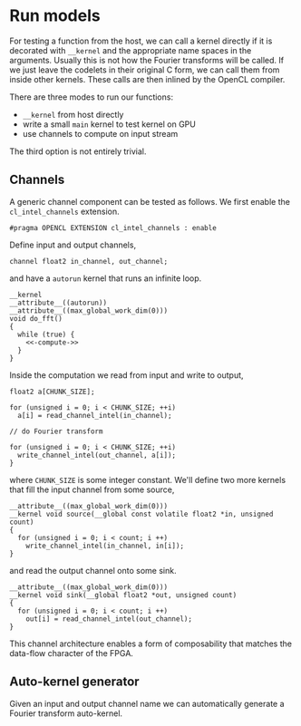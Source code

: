 # Run models

For testing a function from the host, we can call a kernel directly if it is decorated with `__kernel` and the appropriate name spaces in the arguments. Usually this is not how the Fourier transforms will be called. If we just leave the codelets in their original C form, we can call them from inside other kernels. These calls are then inlined by the OpenCL compiler.

There are three modes to run our functions:

- `__kernel` from host directly
- write a small `main` kernel to test kernel on GPU
- use channels to compute on input stream

The third option is not entirely trivial.

## Channels
A generic channel component can be tested as follows. We first enable the `cl_intel_channels` extension.

``` {.opencl #enable-channel-extension}
#pragma OPENCL EXTENSION cl_intel_channels : enable
```

Define input and output channels,

``` {.opencl #define-channels}
channel float2 in_channel, out_channel;
```

and have a `autorun` kernel that runs an infinite loop.

``` {.opencl #autorun-kernel}
__kernel
__attribute__((autorun))
__attribute__((max_global_work_dim(0)))
void do_fft()
{
  while (true) {
    <<-compute->>
  }
}
```

Inside the computation we read from input and write to output,

``` {.opencl #-compute-}
float2 a[CHUNK_SIZE];

for (unsigned i = 0; i < CHUNK_SIZE; ++i)
  a[i] = read_channel_intel(in_channel);

// do Fourier transform

for (unsigned i = 0; i < CHUNK_SIZE; ++i)
  write_channel_intel(out_channel, a[i]);
}
```

where `CHUNK_SIZE` is some integer constant. We'll define two more kernels that fill the input channel from some source,

``` {.opencl #channel-source}
__attribute__((max_global_work_dim(0)))
__kernel void source(__global const volatile float2 *in, unsigned count)
{
  for (unsigned i = 0; i < count; i ++)
    write_channel_intel(in_channel, in[i]);
}
```

and read the output channel onto some sink.

``` {.opencl #channel-sink}
__attribute__((max_global_work_dim(0)))
__kernel void sink(__global float2 *out, unsigned count)
{
  for (unsigned i = 0; i < count; i ++)
    out[i] = read_channel_intel(out_channel);
}
```

This channel architecture enables a form of composability that matches the data-flow character of the FPGA.

## Auto-kernel generator

Given an input and output channel name we can automatically generate a Fourier transform auto-kernel.

